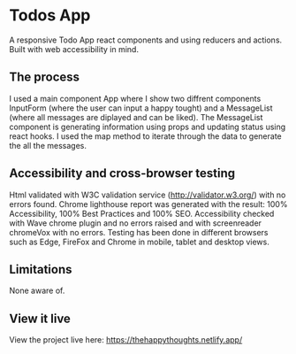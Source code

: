 # Todos App
A responsive Todo App react components and using reducers and actions. Built with web accessibility in mind.

## The process
  I used a main component App where I show two diffrent components InputForm (where the user can input a happy tought) and a MessageList (where all messages are diplayed and  can be liked). The MessageList component is generating information using props and updating status using react hooks. I used the map method to iterate through the data to generate the all the messages.

## Accessibility and cross-browser testing 

Html validated with W3C validation service (http://validator.w3.org/) with no errors found.
Chrome lighthouse report was generated with the result: 100% Accessibility, 100% Best Practices and 100% SEO. 
Accessibility checked with Wave chrome plugin and no errors raised and with screenreader chromeVox with no errors.
Testing has been done in different browsers such as Edge, FireFox and Chrome in mobile, tablet and desktop views.

## Limitations

None aware of. 

## View it live

View the project live here: https://thehappythoughts.netlify.app/

